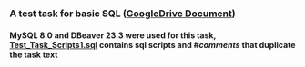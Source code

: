 ### A test task for basic SQL (**[GoogleDrive Document](https://docs.google.com/document/d/19X_4wJfsWskSxoa4atFu496VmVWWEFJb/edit?usp=sharing&ouid=113584758459955157839&rtpof=true&sd=true)**)

#### **MySQL 8.0** and **DBeaver 23.3** were used for this task, <u>**Test_Task_Scripts1.sql**</u> contains sql scripts and *#comments* that duplicate the task text